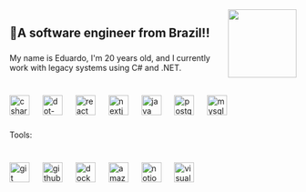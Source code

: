 <img align="right" height="120" src="https://user-images.githubusercontent.com/55389276/140866485-8fb1c876-9a8f-4d6a-98dc-08c4981eaf70.gif"  />

###

<h2 align="left">👋A software engineer from Brazil!! </h2>

###

<p align="left">My name is Eduardo, I'm 20 years old, and I currently work with legacy systems using C# and .NET.</p>

###

<br clear="both">

<div align="left">
  <img src="https://skillicons.dev/icons?i=cs" height="35" alt="csharp logo"  />
  <img width="15" />
  <img src="https://skillicons.dev/icons?i=dotnet" height="35" alt="dot-net logo"  />
  <img width="15" />
  <img src="https://skillicons.dev/icons?i=react" height="35" alt="react logo"  />
  <img width="15" />
  <img src="https://cdn.jsdelivr.net/gh/devicons/devicon/icons/nextjs/nextjs-original.svg" height="35" alt="nextjs logo"  />
  <img width="15" />
  <img src="https://skillicons.dev/icons?i=java" height="35" alt="java logo"  />
  <img width="15" />
  <img src="https://skillicons.dev/icons?i=postgres" height="35" alt="postgresql logo"  />
  <img width="15" />
  <img src="https://skillicons.dev/icons?i=mysql" height="35" alt="mysql logo"  />
</div>

###

<p align="left">Tools:</p>

###

<br clear="both">

<div align="left">
  <img src="https://skillicons.dev/icons?i=git" height="35" alt="git logo"  />
  <img width="15" />
  <img src="https://skillicons.dev/icons?i=github" height="35" alt="github logo"  />
  <img width="15" />
  <img src="https://skillicons.dev/icons?i=docker" height="35" alt="docker logo"  />
  <img width="15" />
  <img src="https://skillicons.dev/icons?i=aws" height="35" alt="amazonwebservices logo"  />
  <img width="15" />
  <img src="https://skillicons.dev/icons?i=notion" height="35" alt="notion logo"  />
  <img width="15" />
  <img src="https://skillicons.dev/icons?i=visualstudio" height="35" alt="visualstudio logo"  />
</div>

###
